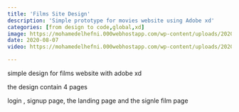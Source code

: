 ```yaml
---
title: 'Films Site Design'
description: 'Simple prototype for movies website using Adobe xd'
categories: [from design to code,global,xd]
image: https://mohamedelhefni.000webhostapp.com/wp-content/uploads/2020/08/frame0-4.jpg
date: 2020-08-07
video: https://mohamedelhefni.000webhostapp.com/wp-content/uploads/2020/08/film-adobe-xd.mp4

---
```


simple design for films website with adobe xd 


the design contain 4 pages 


login , signup page, the landing page and the signle film page 



